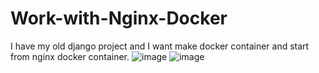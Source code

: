 # Work-with-Nginx-Docker

I have my old django project and I want make docker container and start from nginx docker container.
![image](https://github.com/dimab7360/Work-with-Nginx-Docker/assets/47431759/a19c0f43-54da-400c-af51-ffb717e86e32)
![image](https://github.com/dimab7360/Work-with-Nginx-Docker/assets/47431759/85c083d4-0d6a-4af6-aadc-9a779f2206f2)
